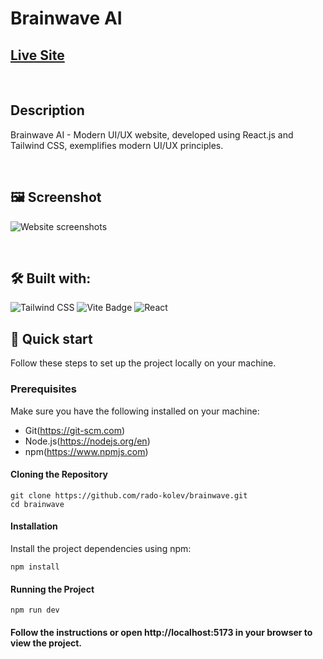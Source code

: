 # Brainwave AI

## [Live Site](https://brainwave-ai-app.web.app)

<br/>

## Description

Brainwave AI - Modern UI/UX website, developed using React.js and Tailwind CSS, exemplifies modern UI/UX principles.

<br/>

## 🖼️ Screenshot

![Website screenshots](./demo/screenshot-brainwave-ai.png)

<br/>

## 🛠️ Built with:

![Tailwind CSS](https://img.shields.io/badge/Tailwind_CSS-38B2AC?style=for-the-badge&logo=tailwind-css&logoColor=white)
![Vite Badge](https://img.shields.io/badge/Vite-646CFF?logo=vite&logoColor=fff&style=for-the-badge)
![React](https://img.shields.io/badge/React-20232A?style=for-the-badge&logo=react&logoColor=61DAFB)

## 🚀 Quick start

Follow these steps to set up the project locally on your machine.

### Prerequisites

Make sure you have the following installed on your machine:
- Git(https://git-scm.com)
- Node.js(https://nodejs.org/en)
- npm(https://www.npmjs.com)

#### Cloning the Repository

```
git clone https://github.com/rado-kolev/brainwave.git
cd brainwave
```

#### Installation

Install the project dependencies using npm:

```
npm install
```

#### Running the Project

```
npm run dev
```

#### Follow the instructions or open http://localhost:5173 in your browser to view the project.
